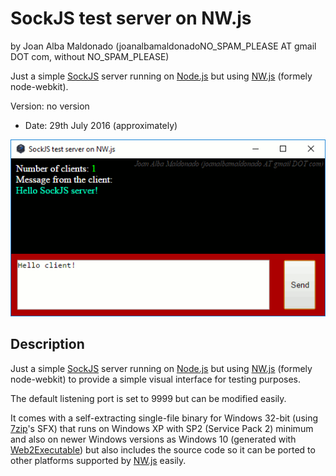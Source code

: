 SockJS test server on NW.js 
============================ 
by Joan Alba Maldonado (joanalbamaldonadoNO_SPAM_PLEASE AT gmail DOT com, without NO_SPAM_PLEASE)

Just a simple [SockJS](https://github.com/sockjs "SockJS - WebSocket emulation") server running on [Node.js](https://nodejs.org/ "Node.js") but using [NW.js](https://nwjs.io/ "NW.js") (formely node-webkit).

Version: no version 
- Date: 29th July 2016 (approximately)


![ScreenShot](screenshot.gif)


## Description

Just a simple [SockJS](https://github.com/sockjs "SockJS - WebSocket emulation") server running on [Node.js](https://nodejs.org/ "Node.js") but using [NW.js](https://nwjs.io/ "NW.js") (formely node-webkit) to provide a simple visual interface for testing purposes.

The default listening port is set to 9999 but can be modified easily.

It comes with a self-extracting single-file binary for Windows 32-bit (using [7zip](https://www.7-zip.org/links.html)'s SFX) that runs on Windows XP with SP2 (Service Pack 2) minimum and also on newer Windows versions as Windows 10 (generated with [Web2Executable](https://github.com/jyapayne/Web2Executable)) but also includes the source code so it can be ported to other platforms supported by [NW.js](https://nwjs.io/ "NW.js") easily.